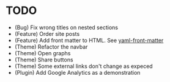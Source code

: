 # TODO

* (Bug) Fix wrong titles on nested sections
* (Feature) Order site posts
* (Feature) Add front matter to HTML. See [yaml-front-matter](https://github.com/spatie/yaml-front-matter)
* (Theme) Refactor the navbar
* (Theme) Open graphs
* (Theme) Share buttons
* (Theme) Some external links don't change as expeced
* (Plugin) Add Google Analytics as a demonstration
